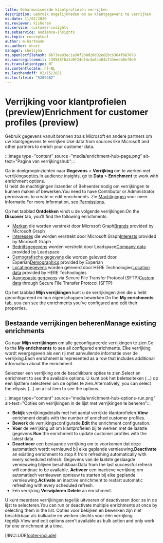 ```yaml
---
title: Geharmoniseerde klantprofielen verrijken
description: Gebruik mogelijkheden om uw klantgegevens te verrijken.
ms.date: 11/02/2020
ms.reviewer: kishorem
ms.service: customer-insights
ms.subservice: audience-insights
ms.topic: conceptual
author: m-hartmann
ms.author: mhart
manager: shellyha
ms.openlocfilehash: 6b73aa93ec1a98f2b8d20d02e88bc6304f887078
ms.sourcegitcommit: 139548f8a2d0f24d54c4a6c404a743eeeb8ef8e0
ms.translationtype: HT
ms.contentlocale: nl-NL
ms.lasthandoff: 02/15/2021
ms.locfileid: "5269462"
---
```

# <a name="enrichment-for-customer-profiles-preview"></a><span data-ttu-id="95598-103">Verrijking voor klantprofielen (preview)</span><span class="sxs-lookup"><span data-stu-id="95598-103">Enrichment for customer profiles (preview)</span></span>

<span data-ttu-id="95598-104">Gebruik gegevens vanuit bronnen zoals Microsoft en andere partners om uw klantgegevens te verrijken.</span><span class="sxs-lookup"><span data-stu-id="95598-104">Use data from sources like Microsoft and other partners to enrich your customer data.</span></span>

:::image type="content" source="media/enrichment-hub-page.png" alt-text="Pagina van verrijkingshub":::

<span data-ttu-id="95598-106">Ga in doelgroepinzichten naar **Gegevens** > **Verrijking** om te werken met verrijkingsopties.</span><span class="sxs-lookup"><span data-stu-id="95598-106">In audience insights, go to **Data** > **Enrichment** to work with enrichment options.</span></span>    
<span data-ttu-id="95598-107">U hebt de machtigingen Inzender of Beheerder nodig om verrijkingen te kunnen maken of bewerken.</span><span class="sxs-lookup"><span data-stu-id="95598-107">You need to have Contributor or Administrator permissions to create or edit enrichments.</span></span> <span data-ttu-id="95598-108">Zie [Machtigingen](permissions.md) voor meer informatie.</span><span class="sxs-lookup"><span data-stu-id="95598-108">For more information, see [Permissions](permissions.md).</span></span>

<span data-ttu-id="95598-109">Op het tabblad **Ontdekken** vindt u de volgende verrijkingen:</span><span class="sxs-lookup"><span data-stu-id="95598-109">On the **Discover** tab, you'll find the following enrichments:</span></span>

- <span data-ttu-id="95598-110">[Merken](enrichment-microsoft-graph.md) die worden verstrekt door Microsoft Graph</span><span class="sxs-lookup"><span data-stu-id="95598-110">[Brands](enrichment-microsoft-graph.md) provided by Microsoft Graph</span></span>
- <span data-ttu-id="95598-111">[Interesses](enrichment-microsoft-graph.md) die worden verstrekt door Microsoft Graph</span><span class="sxs-lookup"><span data-stu-id="95598-111">[Interests](enrichment-microsoft-graph.md) provided by Microsoft Graph</span></span>
- <span data-ttu-id="95598-112">[Bedrijfsgegevens](enrichment-leadspace.md) worden verstrekt door Leadspace</span><span class="sxs-lookup"><span data-stu-id="95598-112">[Company data](enrichment-leadspace.md) provided by Leadspace</span></span>
- <span data-ttu-id="95598-113">[Demografische gegevens](enrichment-experian.md) die worden geleverd door Experian</span><span class="sxs-lookup"><span data-stu-id="95598-113">[Demographics](enrichment-experian.md) provided by Experian</span></span>
- <span data-ttu-id="95598-114">[Locatiegegevens](enrichment-here.md) worden geleverd door HERE Technologies</span><span class="sxs-lookup"><span data-stu-id="95598-114">[Location data](enrichment-here.md) provided by HERE Technologies</span></span>
- <span data-ttu-id="95598-115">[Aangepaste gegevens](enrichment-SFTP-custom-import.md) via Secure File Transfer Protocol (SFTP)</span><span class="sxs-lookup"><span data-stu-id="95598-115">[Custom data](enrichment-SFTP-custom-import.md) through Secure File Transfer Protocol (SFTP)</span></span>

<span data-ttu-id="95598-116">Op het tabblad **Mijn verrijkingen** kunt u de verrijkingen zien die u hebt geconfigureerd en hun eigenschappen bewerken.</span><span class="sxs-lookup"><span data-stu-id="95598-116">On the **My enrichments** tab, you can see the enrichments you've configured and edit their properties.</span></span>

## <a name="manage-existing-enrichments"></a><span data-ttu-id="95598-117">Bestaande verrijkingen beheren</span><span class="sxs-lookup"><span data-stu-id="95598-117">Manage existing enrichments</span></span>

<span data-ttu-id="95598-118">Ga naar **Mijn verrijkingen** om alle geconfigureerde verrijkingen te zien.</span><span class="sxs-lookup"><span data-stu-id="95598-118">Go to the **My enrichments** to see all configured enrichments.</span></span> <span data-ttu-id="95598-119">Elke verrijking wordt weergegeven als een rij met aanvullende informatie over de verrijking.</span><span class="sxs-lookup"><span data-stu-id="95598-119">Each enrichment is represented as a row that includes additional information about the enrichment.</span></span>

<span data-ttu-id="95598-120">Selecteer een verrijking om de beschikbare opties te zien.</span><span class="sxs-lookup"><span data-stu-id="95598-120">Select an enrichment to see the available options.</span></span> <span data-ttu-id="95598-121">U kunt ook het beletselteken (...) op een lijstitem selecteren om de opties te zien.</span><span class="sxs-lookup"><span data-stu-id="95598-121">Alternatively, you can select the ellipsis (...) on a list item to see the options.</span></span>

:::image type="content" source="media/enrichment-hub-options-run.png" alt-text="Opties om verrijkingen in de lijst met verrijkingen te beheren":::

- <span data-ttu-id="95598-123">**Bekijk** verrijkingsdetails met het aantal verrijkte klantprofielen.</span><span class="sxs-lookup"><span data-stu-id="95598-123">**View** enrichment details with the number of enriched customer profiles.</span></span>
- <span data-ttu-id="95598-124">**Bewerk** de verrijkingsconfiguratie.</span><span class="sxs-lookup"><span data-stu-id="95598-124">**Edit** the enrichment configuration.</span></span>
- <span data-ttu-id="95598-125">**Voer** de verrijking uit om klantprofielen bij te werken met de laatste gegevens.</span><span class="sxs-lookup"><span data-stu-id="95598-125">**Run** the enrichment to update customer profiles with the latest data.</span></span>
- <span data-ttu-id="95598-126">**Deactiveer** een bestaande verrijking om te voorkomen dat deze automatisch wordt vernieuwd bij elke geplande vernieuwing.</span><span class="sxs-lookup"><span data-stu-id="95598-126">**Deactivate** an existing enrichment to stop it from refreshing automatically with every scheduled refresh.</span></span> <span data-ttu-id="95598-127">Gegevens van de laatste geslaagde vernieuwing blijven beschikbaar.</span><span class="sxs-lookup"><span data-stu-id="95598-127">Data from the last successful refresh will continue to be available.</span></span> <span data-ttu-id="95598-128">**Activeer** een inactieve verrijking om automatisch vernieuwen opnieuw te starten bij elke geplande vernieuwing.</span><span class="sxs-lookup"><span data-stu-id="95598-128">**Activate** an inactive enrichment to restart automatic refreshing with every scheduled refresh.</span></span>
- <span data-ttu-id="95598-129">Een verrijking **Verwijderen**.</span><span class="sxs-lookup"><span data-stu-id="95598-129">**Delete** an enrichment.</span></span>

<span data-ttu-id="95598-130">U kunt meerdere verrijkingen tegelijk uitvoeren of deactiveren door ze in de lijst te selecteren.</span><span class="sxs-lookup"><span data-stu-id="95598-130">You can run or deactivate multiple enrichments at once by selecting them in the list.</span></span> <span data-ttu-id="95598-131">Opties voor bekijken en bewerken zijn niet beschikbaar als bulkactie en werken slechts voor één verrijking tegelijk.</span><span class="sxs-lookup"><span data-stu-id="95598-131">View and edit options aren't available as bulk action and only work for one enrichment at a time.</span></span>


[!INCLUDE[footer-include](../includes/footer-banner.md)]